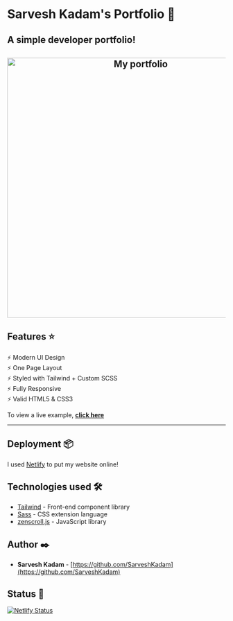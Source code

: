# Sarvesh Kadam's Portfolio 🚀

## A simple developer portfolio!

<h2 align="center">
  <img src="./images/portfolioproject.gif" alt="My portfolio" width="600px" />
  <br>
</h2>


## Features ⭐

⚡️ Modern UI Design\
⚡️ One Page Layout\
⚡️ Styled with Tailwind + Custom SCSS\
⚡️ Fully Responsive\
⚡️ Valid HTML5 & CSS3

To view a live example, **[click here](https://www.sarveshkadam.com/)**

---


## Deployment 📦


I used [Netlify](https://netlify.com) to put my website online!


## Technologies used 🛠️

- [Tailwind](https://tailwindcss.com/) - Front-end component library
- [Sass](https://sass-lang.com/documentation) - CSS extension language
- [zenscroll.js](https://github.com/zengabor/zenscroll) - JavaScript library

## Author ✒️

- **Sarvesh Kadam** - [https://github.com/SarveshKadam](https://github.com/SarveshKadam)

## Status 🌠

[![Netlify Status](https://api.netlify.com/api/v1/badges/75600296-89eb-4640-9e7e-fa87fba7ce76/deploy-status)](https://app.netlify.com/sites/simplfolio/deploys)
